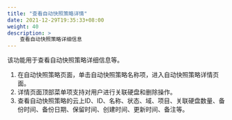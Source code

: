 ```yaml
---
title: "查看自动快照策略详情"
date: 2021-12-29T19:35:33+08:00
weight: 40
description: >
    查看自动快照策略详细信息
---
```



该功能用于查看自动快照策略详细信息等。

1. 在自动快照策略页面，单击自动快照策略名称项，进入自动快照策略详情页面。
2. 详情页面顶部菜单项支持对用户进行关联硬盘和删除操作。
3. 查看自动快照策略的云上ID、ID、名称、状态、域、项目、关联硬盘数量、备份时间、备份日期、保留时间、创建时间、更新时间、备注等。